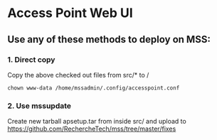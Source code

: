 # Access Point Web UI

## Use any of these methods to deploy on MSS:
### 1. Direct copy

Copy the above checked out files from src/* to /

`chown www-data /home/mssadmin/.config/accesspoint.conf`

### 2. Use mssupdate

Create new tarball apsetup.tar from inside src/ and upload to https://github.com/RechercheTech/mss/tree/master/fixes
